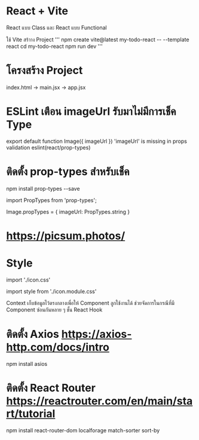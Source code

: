 
# React + Vite
React แบบ Class และ React แบบ Functional

ใช้ Vite สร้าาง Project
'''
npm create vite@latest my-todo-react -- --template react
cd my-todo-react
npm run dev
'''

# โครงสร้าง Project
index.html -> main.jsx -> app.jsx

# ESLint เตือน imageUrl รับมาไม่มีการเช็ค Type
export default function Image({ imageUrl })
'imageUrl' is missing in props validation eslint(react/prop-types)

# ติดตั้ง prop-types สำหรับเช็ค
npm install prop-types --save

import PropTypes from 'prop-types';

Image.propTypes = {
    imageUrl: PropTypes.string
}

# https://picsum.photos/

# Style
import './icon.css'
<div className='blue'>

import style from './icon.module.css'
<div className={style.red}>

Context เก็บข้อมูลไว้ตรงกลางเพื่อให้ Component ลูกใช้งานได้ ช่วยจัดการในกรณีที่มี Component ซ่อนกันหลาย ๆ ชั้น
React Hook

# ติดตั้ง Axios https://axios-http.com/docs/intro
npm install asios

# ติดตั้ง React Router https://reactrouter.com/en/main/start/tutorial
npm install react-router-dom localforage match-sorter sort-by